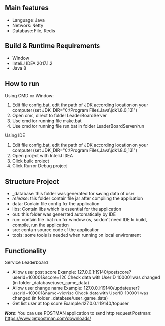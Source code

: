 Main features
-------------
   * Language: Java
   * Network: Netty
   * Database: File, Redis

Build & Runtime Requirements
------------------
* Window
* InteliJ IDEA 2017.1.2
* Java 8

How to run
--------------------
Using CMD on Window:
1) Edit file config.bat, edit the path of JDK according location on your computer
(set JDK_DIR="C:\Program Files\Java\jdk1.8.0_131")
2) Open cmd, direct to folder LeaderBoardServer
3) Use cmd for running file make.bat
5) Use cmd for running file run.bat in folder LeaderBoardServer/run

Using IDE
1) Edit file config.bat, edit the path of JDK according location on your computer
(set JDK_DIR="C:\Program Files\Java\jdk1.8.0_131")
2) Open project with InteliJ IDEA
3) Click build project
4) Click Run or Debug project

Structure Project
--------------------
* _database: this folder was generated for saving data of user
* _release_: this folder contain file jar after compiling the application
* data: Contain file config for the application
* libs: Contain libs which is essential for the application
* out: this folder was generated automatically by IDE
* run: contain file .bat run for window os, so don't need IDE to build, compile, run the application
* src: contain source code of the application
* tools: some tools is needed when running on local environment

Functionality
-------------
Service Leaderboard
- Allow user post score
Example: 127.0.0.1:19140/postscore?userid=100001&score=120
Check data with UserID 100001 was changed (in folder _database/user_game_data)
- Allow user change name
Example: 127.0.0.1:19140/updateuser?userid=100001&name=vietrise
Check data with UserID 100001 was changed (in folder _database/user_game_data)
- Get list user at top score
Example:127.0.0.1:19140/topuser

***Note***:
You can use POSTMAN application to send http request
Postman: https://www.getpostman.com/downloads/
